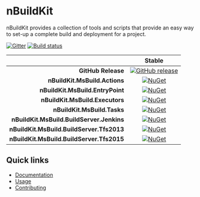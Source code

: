# nBuildKit

nBuildKit provides a collection of tools and scripts that provide an easy way to set-up a complete build and deployment
for a project.

[![Gitter][gitter-badge]][gitter]
[![Build status][appveyor-badge]][appveyor]


|                                           |                Stable                                                  |
| ----------------------------------------: | :--------------------------------------------------------------------: |
|        **GitHub Release**                 | [![GitHub release][github-release-badge]][github-release]              |
| **nBuildKit.MsBuild.Actions**             | [![NuGet][nuget-actions-badge]][nuget-actions]                         |
| **nBuildKit.MsBuild.EntryPoint**          | [![NuGet][nuget-entrypoint-badge]][nuget-entrypoint]                   |
| **nBuildKit.MsBuild.Executors**           | [![NuGet][nuget-executors-badge]][nuget-executors]                     |
| **nBuildKit.MsBuild.Tasks**               | [![NuGet][nuget-tasks-badge]][nuget-tasks]                             |
| **nBuildKit.MsBuild.BuildServer.Jenkins** | [![NuGet][nuget-buildserver.jenkins-badge]][nuget-buildserver.jenkins] |
| **nBuildKit.MsBuild.BuildServer.Tfs2013** | [![NuGet][nuget-buildserver.tfs2013-badge]][nuget-buildserver.tfs2013] |
| **nBuildKit.MsBuild.BuildServer.Tfs2015** | [![NuGet][nuget-buildserver.tfs2015-badge]][nuget-buildserver.tfs2015] |

## Quick links

* [Documentation][docs-intro]
* [Usage][docs-usage]
* [Contributing][docs-contributing]

[appveyor-badge]:                  https://ci.appveyor.com/api/projects/status/lgjrd8l58o55n6tk?svg=true
[appveyor]:                        https://ci.appveyor.com/project/pvandervelde/nbuildkit-msbuild
[docs-contributing]:               http://nbuildkit.github.io/nBuildKit.MsBuild/contributing
[docs-intro]:                      http://nbuildkit.github.io/nBuildKit.MsBuild/
[docs-usage]:                      http://nbuildkit.github.io/nBuildKit.MsBuild/usage
[github-release-badge]:            https://img.shields.io/github/release/nbuildkit/nbuildkit.msbuild.svg
[github-release]:                  https://github.com/GitTools/GitVersion/releases/latest
[gitter-badge]:                    https://gitter.im/nbuildkit/nBuildKit.MsBuild?utm_source=badge&utm_medium=badge&utm_campaign=pr-badge&utm_content=badge
[gitter]:                          https://gitter.im/nbuildkit/nbuildkit.msbuild
[nuget-actions-badge]:             https://img.shields.io/nuget/v/nBuildKit.MsBuild.Actions.svg
[nuget-actions]:                   https://www.nuget.org/packages/nBuildKit.MsBuild.Actions/
[nuget-buildserver.jenkins-badge]: https://img.shields.io/nuget/v/nBuildKit.MsBuild.BuildServer.Jenkins.svg
[nuget-buildserver.jenkins]:       https://www.nuget.org/packages/nBuildKit.MsBuild.BuildServer.Jenkins/
[nuget-buildserver.tfs2013-badge]: https://img.shields.io/nuget/v/nBuildKit.MsBuild.BuildServer.Tfs2013.svg
[nuget-buildserver.tfs2013]:       https://www.nuget.org/packages/nBuildKit.MsBuild.BuildServer.Tfs2013/
[nuget-buildserver.tfs2015-badge]: https://img.shields.io/nuget/v/nBuildKit.MsBuild.BuildServer.Tfs2015.svg
[nuget-buildserver.tfs2015]:       https://www.nuget.org/packages/nBuildKit.MsBuild.BuildServer.Tfs2015/
[nuget-entrypoint-badge]:          https://img.shields.io/nuget/v/nBuildKit.MsBuild.EntryPoint.svg
[nuget-entrypoint]:                https://www.nuget.org/packages/nBuildKit.MsBuild.EntryPoint/
[nuget-executors-badge]:           https://img.shields.io/nuget/v/nBuildKit.MsBuild.Executor.svg
[nuget-executors]:                 https://www.nuget.org/packages/nBuildKit.MsBuild.Executors/
[nuget-tasks-badge]:               https://img.shields.io/nuget/v/nBuildKit.MsBuild.Tasks.svg
[nuget-tasks]:                     https://www.nuget.org/packages/nBuildKit.MsBuild.Tasks/
